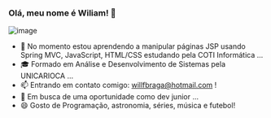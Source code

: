 ### Olá, meu nome é Wiliam! 👋

![image](https://github.com/willbragadev/willbragadev/assets/79495202/0b9093be-1b7a-43ea-aff3-0fbec39022ab)

- 🌱 No momento estou aprendendo a manipular páginas JSP usando Spring MVC, JavaScript, HTML/CSS estudando pela COTI Informática ...
- 🎓 Formado em Análise e Desenvolvimento de Sistemas pela UNICARIOCA ...
- 📫 Entrando em contato comigo: willfbraga@hotmail.com !
- 🔎 Em busca de uma oportunidade como dev junior ...
- 😄 Gosto de Programação, astronomia, séries, música e futebol!
  


<!--
**willbragadev/willbragadev** is a ✨ _special_ ✨ repository because its `README.md` (this file) appears on your GitHub profile.

Here are some ideas to get you started:

- 🔭 I’m currently working on ...
- 🌱 No momento estou aprendendo a manipular páginas JSP usando Spring MVC, JavaScript, HTML/CSS ...
- 🤔 I’m looking for help with ...
- 💬 Ask me about ...
- 📫 How to reach me: ...
- 😄 Pronouns: ...
- ⚡ Fun fact: ...
-->
